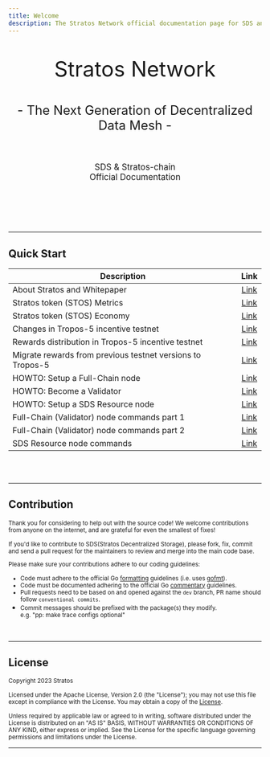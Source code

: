 ```yaml
---
title: Welcome
description: The Stratos Network official documentation page for SDS and Stratos-chain.
---
```


#

<p style="text-align: center; font-size:300%;">Stratos Network</p>
<p style="text-align: center; font-size:180%;">- The Next Generation of ‍‍Decentralized Data Mesh -</p><br>
<p style="text-align: center; font-size:120%;">SDS & Stratos-chain<br>Official Documentation</p>

<br><br><br><br>

---

## Quick Start

| Description | Link |
| ----------- | :--: |
| About Stratos and Whitepaper | [Link](docs-about/about-stratos) |
| Stratos token (STOS) Metrics | [Link](docs-about/stratos-token-metrics) |
| Stratos token (STOS) Economy | [Link](docs-about/stratos-token-economy) |
| Changes in Tropos-5 incentive testnet | [Link](docs-testnet/tropos-5-changes) |
| Rewards distribution in Tropos-5 incentive testnet | [Link](docs-testnet/incentive-rewards-distribution) |
| Migrate rewards from previous testnet versions to Tropos-5 | [Link](docs-testnet/migrate-rewards) |
| HOWTO: Setup a Full-Chain node | [Link](docs-validator-node/setup-and-run-a-stratos-chain-full-node) |
| HOWTO: Become a Validator | [Link](docs-validator-node/how-to-become-a-validator) |
| HOWTO: Setup a SDS Resource node | [Link](docs-resource-node/setup-and-run-a-sds-resource-node) |
| Full-Chain (Validator) node commands part 1 | [Link](docs-validator-node/stchaind-commands-part-1) |
| Full-Chain (Validator) node commands part 2 | [Link](docs-validator-node/stchaind-commands-part-2) |
| SDS Resource node commands | [Link](docs-resource-node/ppd-terminal-subcommands)

<br><br>

---

## Contribution

<small>Thank you for considering to help out with the source code! We welcome contributions
from anyone on the internet, and are grateful for even the smallest of fixes!

If you'd like to contribute to SDS(Stratos Decentralized Storage), please fork, fix, commit and send a pull request
for the maintainers to review and merge into the main code base.

Please make sure your contributions adhere to our coding guidelines:

* Code must adhere to the official Go [formatting](https://golang.org/doc/effective_go.html#formatting)
  guidelines (i.e. uses [gofmt](https://golang.org/cmd/gofmt/)).
* Code must be documented adhering to the official Go [commentary](https://golang.org/doc/effective_go.html#commentary)
  guidelines.
* Pull requests need to be based on and opened against the `dev` branch, PR name should follow `conventional commits`.
* Commit messages should be prefixed with the package(s) they modify.
<br>e.g. "pp: make trace configs optional"</small>
 
 <br>   

---

## License

<small>Copyright 2023 Stratos

Licensed under the Apache License, Version 2.0 (the "License");
you may not use this file except in compliance with the License.
You may obtain a copy of the [License](https://www.apache.org/licenses/LICENSE-2.0).

Unless required by applicable law or agreed to in writing, software
distributed under the License is distributed on an "AS IS" BASIS,
WITHOUT WARRANTIES OR CONDITIONS OF ANY KIND, either express or implied.
See the License for the specific language governing permissions and
limitations under the License.</small>

---

<br>